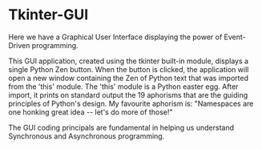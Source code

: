 # Tkinter-GUI

Here we have a Graphical User Interface displaying the power of Event-Driven programming.

This GUI application, created using the tkinter built-in module, displays a single Python Zen button. 
When the button is clicked, the application will open a new window containing the Zen of Python text that was imported from the 'this' module. 
The 'this' module is a Python easter egg. 
After import, it prints on standard output the 19 aphorisms that are the guiding principles of Python's design.
My favourite aphorism is:
"Namespaces are one honking great idea -- let's do more of those!"

The GUI coding principals are fundamental in helping us understand Synchronous and Asynchronous programming.
